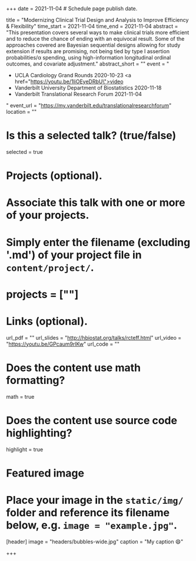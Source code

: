 +++
date = 2021-11-04  # Schedule page publish date.

title = "Modernizing Clinical Trial Design and Analysis to Improve Efficiency & Flexibility"
time_start = 2021-11-04
time_end   = 2021-11-04
abstract = "This presentation covers several ways to make clinical trials more efficient and to reduce the chance of ending with an equivocal result.  Some of the approaches covered are Bayesian sequential designs allowing for study extension if results are promising, not being tied by type I assertion probabilities/α spending, using high-information longitudinal ordinal outcomes, and covariate adjustment."
abstract_short = ""
event = "<ul><li>UCLA Cardiology Grand Rounds 2020-10-23 <a href=\"https://youtu.be/1liOEyeDRbU\">video</a></li><li>Vanderbilt University Department of Biostatistics 2020-11-18</li><li>Vanderbilt Translational Research Forum 2021-11-04</ul>"
event_url = "https://my.vanderbilt.edu/translationalresearchforum"
location = ""

# Is this a selected talk? (true/false)
selected = true

# Projects (optional).
#   Associate this talk with one or more of your projects.
#   Simply enter the filename (excluding '.md') of your project file in `content/project/`.
# projects = [""]

# Links (optional).
url_pdf = ""
url_slides = "http://hbiostat.org/talks/rcteff.html"
url_video = "https://youtu.be/GPcaum9rlKw"
url_code = ""

# Does the content use math formatting?
math = true

# Does the content use source code highlighting?
highlight = true

# Featured image
# Place your image in the `static/img/` folder and reference its filename below, e.g. `image = "example.jpg"`.
[header]
image = "headers/bubbles-wide.jpg"
caption = "My caption :smile:"

+++
